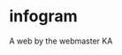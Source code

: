 # infogram
A web by the webmaster KA
<!DOCTYPE html>
<html lang="en">
<head>
    <meta charset="UTF-8">
    <meta name="viewport" content="width=device-width, initial-scale=1.0">
    <title>Infoweb</title>
    <style>
        /* The rest of the CSS styles remain the same */
        
        /* Add live background animation */
        body {
            font-family: Arial, sans-serif;
            margin: 0;
            padding: 0;
            color: white;
            background: linear-gradient(135deg, #007bff, #00ff00);
            background-size: 400% 400%;
            animation: changeBackground 20s infinite;
        }

        @keyframes changeBackground {
            0% {
                background-position: 0% 50%;
            }
            50% {
                background-position: 100% 50%;
            }
            100% {
                background-position: 0% 50%;
            }
        }
    </style>
</head>
<body>
    <header>
        <h1>Facts OR Fiction</h1>
    </header>

    <main>
        <h2>Welcome to Infoweb</h2>
        <p>Choose a category to explore fascinating facts from all over the world!</p>
        <div class="buttons-container">
            <a href="#nature" class="category-button">Nature</a>
            <a href="#infrastructure" class="category-button">Infrastructure</a>
            <a href="#space" class="category-button">Space</a>
        </div>

        <section id="nature">
            <h2>Nature Facts</h2>
            <p>Here are some fascinating facts about nature:</p>
            <ul>
                <li>
                    <strong>Fact 1:</strong> The Amazon Rainforest is the largest rainforest in the world, spanning over 5.5 million square kilometers.
                </li>
                <li>
                    <strong>Fact 2:</strong> The Blue Whale is the largest animal to have ever existed on Earth, with lengths of up to 30 meters.
                </li>
                <li>
                    <strong>Fact 3:</strong> Lightning strikes the Earth about 8 million times per day.
                </li>
            </ul>
        </section>

        <section id="infrastructure">
            <h2>Infrastructure Facts</h2>
            <p>Explore interesting facts about infrastructure:</p>
            <ul>
                <li>
                    <strong>Fact 1:</strong> The Great Wall of China is approximately 13,170 miles long and took over 2,000 years to build.
                </li>
                <li>
                    <strong>Fact 2:</strong> The Panama Canal, which connects the Atlantic and Pacific Oceans, was completed in 1914 and saves ships over 8,000 miles of travel.
                </li>
                <li>
                    <strong>Fact 3:</strong> The Burj Khalifa in Dubai, United Arab Emirates, is the tallest building in the world, standing at a height of 828 meters (2,717 feet).
                </li>
            </ul>
        </section>

        <section id="space">
            <h2>Space Facts</h2>
            <p>Discover amazing facts about space:</p>
            <ul>
                <li>
                    <strong>Fact 1:</strong> The Milky Way galaxy is estimated to contain over 100 billion stars.
                </li>
                <li>
                    <strong>Fact 2:</strong> The Hubble Space Telescope, launched in 1990, has provided stunning images of distant galaxies and nebulae.
                </li>
                <li>
                    <strong>Fact 3:</strong> The speed of light is approximately 299,792 kilometers per second, which means light from the Sun takes about 8 minutes and 20 seconds to reach Earth.
                </li>
            </ul>
        </section>
    </main>
</body>
</html>
